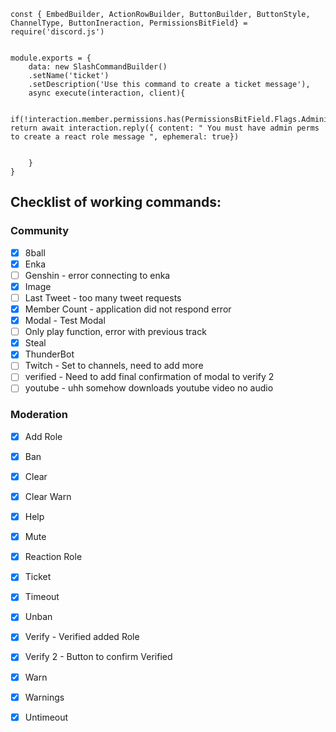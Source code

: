 


```const { SlashCommandBuilder } = require('@discordjs/builders');
const { EmbedBuilder, ActionRowBuilder, ButtonBuilder, ButtonStyle, ChannelType, ButtonIneraction, PermissionsBitField} = require('discord.js')


module.exports = {
    data: new SlashCommandBuilder()
    .setName('ticket')
    .setDescription('Use this command to create a ticket message'),
    async execute(interaction, client){

        if(!interaction.member.permissions.has(PermissionsBitField.Flags.Administrator)) return await interaction.reply({ content: " You must have admin perms to create a react role message ", ephemeral: true})


    }
}
```
## Checklist of working commands:

### Community

- [x] 8ball
- [x] Enka
- [ ] Genshin - error connecting to enka 
- [x] Image
- [ ] Last Tweet - too many tweet requests
- [x] Member Count - application did not respond error
- [x] Modal - Test Modal
- [ ] Only play function, error with previous track 
- [x] Steal 
- [x] ThunderBot
- [ ] Twitch - Set to channels, need to add more 
- [ ] verified - Need to add final confirmation of modal to verify 2 
- [ ] youtube - uhh somehow downloads youtube video no audio

### Moderation
- [x] Add Role
- [x] Ban
- [x] Clear
- [x] Clear Warn
- [x] Help
- [x] Mute
- [x] Reaction Role
- [x] Ticket
- [x] Timeout
- [x] Unban
- [x] Verify - Verified added Role
- [x] Verify 2 - Button to confirm Verified
- [x] Warn
- [x] Warnings
- [x] Untimeout


